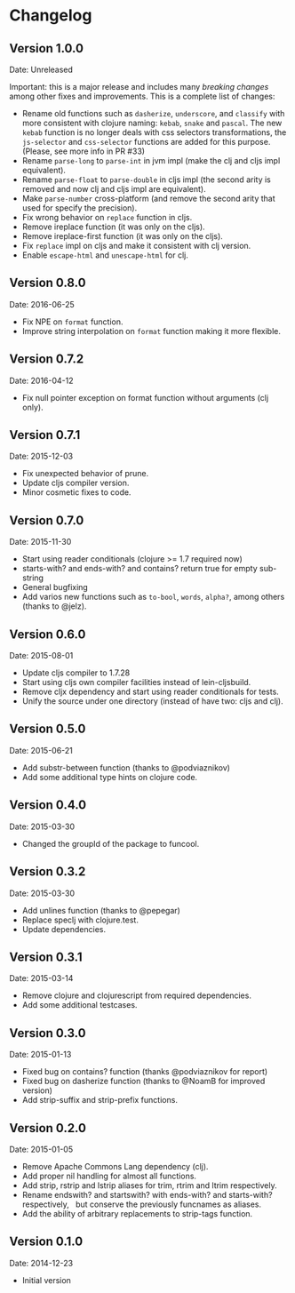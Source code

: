 # Changelog

## Version 1.0.0

Date: Unreleased

Important: this is a major release and includes many *breaking changes*
among other fixes and improvements. This is a complete list of changes:

- Rename old functions such as `dasherize`, `underscore`, and `classify` with more
  consistent with clojure naming: `kebab`, `snake` and `pascal`. The new `kebab`
  function is no longer deals with css selectors transformations, the `js-selector`
  and `css-selector` functions are added for this purpose.  (Please, see more info
  in PR #33)
- Rename `parse-long` to `parse-int` in jvm impl (make the clj and cljs impl
  equivalent).
- Rename `parse-float` to `parse-double` in cljs impl (the second arity is removed
  and now clj and cljs impl are equivalent).
- Make `parse-number` cross-platform (and remove the second arity that used for
  specify the precision).
- Fix wrong behavior on `replace` function in cljs.
- Remove ireplace function (it was only on the cljs).
- Remove ireplace-first function (it was only on the cljs).
- Fix `replace` impl on cljs and make it consistent with clj version.
- Enable `escape-html` and `unescape-html` for clj.


## Version 0.8.0

Date: 2016-06-25

- Fix NPE on `format` function.
- Improve string interpolation on `format` function making it more flexible.


## Version 0.7.2

Date: 2016-04-12

- Fix null pointer exception on format function without arguments (clj only).


## Version 0.7.1

Date: 2015-12-03

- Fix unexpected behavior of prune.
- Update cljs compiler version.
- Minor cosmetic fixes to code.


## Version 0.7.0

Date: 2015-11-30

- Start using reader conditionals (clojure >= 1.7 required now)
- starts-with? and ends-with? and contains? return true for empty sub-string
- General bugfixing
- Add varios new functions such as `to-bool`, `words`, `alpha?`, among
  others (thanks to @jelz).


## Version 0.6.0

Date: 2015-08-01

- Update cljs compiler to 1.7.28
- Start using cljs own compiler facilities instead of lein-cljsbuild.
- Remove cljx dependency and start using reader conditionals for tests.
- Unify the source under one directory (instead of have two: cljs and clj).


## Version 0.5.0

Date: 2015-06-21

- Add substr-between function (thanks to @podviaznikov)
- Add some additional type hints on clojure code.


## Version 0.4.0

Date: 2015-03-30

- Changed the groupId of the package to funcool.


## Version 0.3.2

Date: 2015-03-30

- Add unlines function (thanks to @pepegar)
- Replace speclj with clojure.test.
- Update dependencies.


## Version 0.3.1

Date: 2015-03-14

- Remove clojure and clojurescript from required dependencies.
- Add some additional testcases.

## Version 0.3.0

Date: 2015-01-13

- Fixed bug on contains? function (thanks @podviaznikov for report)
- Fixed bug on dasherize function (thanks to @NoamB for improved version)
- Add strip-suffix and strip-prefix functions.


## Version 0.2.0

Date: 2015-01-05

- Remove Apache Commons Lang dependency (clj).
- Add proper nil handling for almost all functions.
- Add strip, rstrip and lstrip aliases for trim, rtrim and ltrim respectively.
- Rename endswith? and startswith? with ends-with? and starts-with? respectively,
  but conserve the previously funcnames as aliases.
- Add the ability of arbitrary replacements to strip-tags function.


## Version 0.1.0

Date: 2014-12-23

- Initial version
